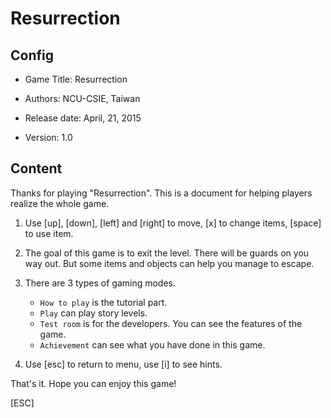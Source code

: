 # Resurrection #

## Config ##

* Game Title: Resurrection

* Authors: NCU-CSIE, Taiwan

* Release date: April, 21, 2015

* Version: 1.0

## Content ##

Thanks for playing "Resurrection". This is a document for helping players realize the whole game.

1. Use [up], [down], [left] and [right] to move, [x] to change items, [space] to use item.

2. The goal of this game is to exit the level.
There will be guards on you way out. But some items and objects can help you manage to escape.

3. There are 3 types of gaming modes. 
	* `How to play` is the tutorial part.
	* `Play` can play story levels. 
	* `Test room` is for the developers. You can see the features of the game. 
	* `Achievement` can see what you have done in this game.

4. Use [esc] to return to menu, use [i] to see hints.

That's it. Hope you can enjoy this game!

[ESC]